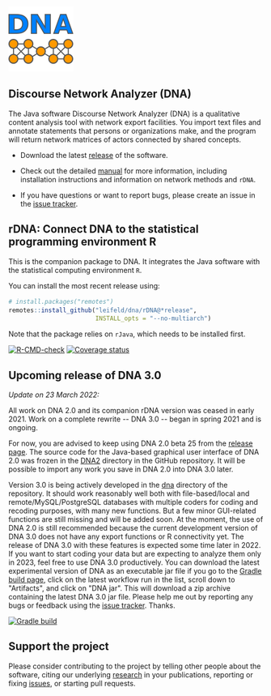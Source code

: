 ![](./dna/src/main/resources/icons/dna128.png)

## Discourse Network Analyzer (DNA)

The Java software Discourse Network Analyzer (DNA) is a qualitative content analysis tool with network export facilities. You import text files and annotate statements that persons or organizations make, and the program will return network matrices of actors connected by shared concepts.

- Download the latest [release](https://github.com/leifeld/dna/releases) of the software.

- Check out the detailed [manual](https://github.com/leifeld/dna/releases/download/v2.0-beta.24/dna-manual.pdf) for more information, including installation instructions and information on network methods and `rDNA`.

- If you have questions or want to report bugs, please create an issue in the [issue tracker](https://github.com/leifeld/dna/issues).

## rDNA: Connect DNA to the statistical programming environment R

This is the companion package to DNA. It integrates the Java software with the statistical computing environment `R`.

You can install the most recent release using:

``` r
# install.packages("remotes")
remotes::install_github("leifeld/dna/rDNA@*release",
                        INSTALL_opts = "--no-multiarch")
```

Note that the package relies on `rJava`, which needs to be installed first.

[![R-CMD-check](https://github.com/leifeld/dna/workflows/make/badge.svg)](https://github.com/leifeld/dna/actions) [![Coverage status](https://codecov.io/gh/leifeld/dna/branch/master/graph/badge.svg)](https://codecov.io/github/leifeld/dna?branch=master)

## Upcoming release of DNA 3.0

_Update on 23 March 2022:_

All work on DNA 2.0 and its companion rDNA version was ceased in early 2021. Work on a complete rewrite -- DNA 3.0 -- began in spring 2021 and is ongoing.

For now, you are advised to keep using DNA 2.0 beta 25 from the [release page](https://github.com/leifeld/dna/releases/tag/v2.0-beta.25). The source code for the Java-based graphical user interface of DNA 2.0 was frozen in the [DNA2](https://github.com/leifeld/dna/tree/master/DNA2) directory in the GitHub repository. It will be possible to import any work you save in DNA 2.0 into DNA 3.0 later.

Version 3.0 is being actively developed in the [dna](https://github.com/leifeld/dna/tree/master/dna) directory of the repository. It should work reasonably well both with file-based/local and remote/MySQL/PostgreSQL databases with multiple coders for coding and recoding purposes, with many new functions. But a few minor GUI-related functions are still missing and will be added soon. At the moment, the use of DNA 2.0 is still recommended because the current development version of DNA 3.0 does not have any export functions or R connectivity yet. The release of DNA 3.0 with these features is expected some time later in 2022. If you want to start coding your data but are expecting to analyze them only in 2023, feel free to use DNA 3.0 productively. You can download the latest experimental version of DNA as an executable jar file if you go to the [Gradle build page](https://github.com/leifeld/dna/actions/workflows/gradle.yml), click on the latest workflow run in the list, scroll down to "Artifacts", and click on "DNA jar". This will download a zip archive containing the latest DNA 3.0 jar file. Please help me out by reporting any bugs or feedback using the [issue tracker](https://github.com/leifeld/dna/issues). Thanks.

[![Gradle build](https://github.com/leifeld/dna/actions/workflows/gradle.yml/badge.svg)](https://github.com/leifeld/dna/actions/workflows/gradle.yml)

## Support the project

Please consider contributing to the project by telling other people about the software, citing our underlying [research](https://www.philipleifeld.com/publications) in your publications, reporting or fixing [issues](https://github.com/leifeld/issues), or starting pull requests.
